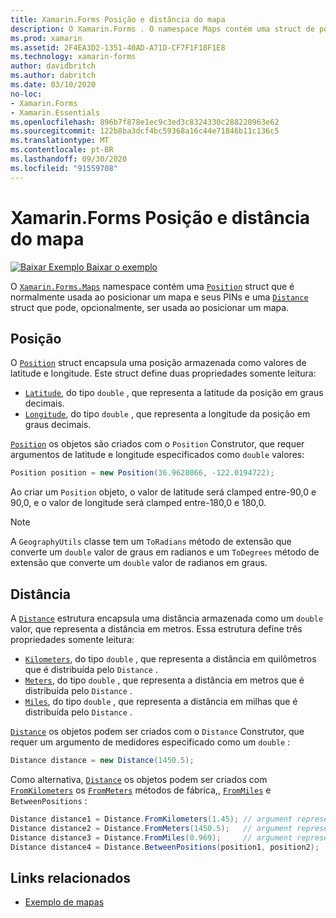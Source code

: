 ```yaml
---
title: Xamarin.Forms Posição e distância do mapa
description: O Xamarin.Forms . O namespace Maps contém uma struct de posição que é normalmente usada ao posicionar um mapa e seus Pins, e uma estrutura de distância que pode, opcionalmente, ser usada ao posicionar um mapa.
ms.prod: xamarin
ms.assetid: 2F4EA3D2-1351-40AD-A71D-CF7F1F18F1E8
ms.technology: xamarin-forms
author: davidbritch
ms.author: dabritch
ms.date: 03/10/2020
no-loc:
- Xamarin.Forms
- Xamarin.Essentials
ms.openlocfilehash: 896b7f878e1ec9c3ed3c8324330c288220963e62
ms.sourcegitcommit: 122b8ba3dcf4bc59368a16c44e71846b11c136c5
ms.translationtype: MT
ms.contentlocale: pt-BR
ms.lasthandoff: 09/30/2020
ms.locfileid: "91559708"
---
```

# <a name="no-locxamarinforms-map-position-and-distance"></a>Xamarin.Forms Posição e distância do mapa

[![Baixar Exemplo](~/media/shared/download.png) Baixar o exemplo](https://docs.microsoft.com/samples/xamarin/xamarin-forms-samples/workingwithmaps)

O [`Xamarin.Forms.Maps`](xref:Xamarin.Forms.Maps) namespace contém uma [`Position`](xref:Xamarin.Forms.Maps.Position) struct que é normalmente usada ao posicionar um mapa e seus PINs e uma [`Distance`](xref:Xamarin.Forms.Maps.Distance) struct que pode, opcionalmente, ser usada ao posicionar um mapa.

## <a name="position"></a>Posição

O [`Position`](xref:Xamarin.Forms.Maps.Position) struct encapsula uma posição armazenada como valores de latitude e longitude. Este struct define duas propriedades somente leitura:

- [`Latitude`](xref:Xamarin.Forms.Maps.Position.Latitude), do tipo `double` , que representa a latitude da posição em graus decimais.
- [`Longitude`](xref:Xamarin.Forms.Maps.Position.Longitude), do tipo `double` , que representa a longitude da posição em graus decimais.

[`Position`](xref:Xamarin.Forms.Maps.Position) os objetos são criados com o `Position` Construtor, que requer argumentos de latitude e longitude especificados como `double` valores:

```csharp
Position position = new Position(36.9628066, -122.0194722);
```

Ao criar um `Position` objeto, o valor de latitude será clamped entre-90,0 e 90,0, e o valor de longitude será clamped entre-180,0 e 180,0.

> [!NOTE]
> A `GeographyUtils` classe tem um `ToRadians` método de extensão que converte um `double` valor de graus em radianos e um `ToDegrees` método de extensão que converte um `double` valor de radianos em graus.

## <a name="distance"></a>Distância

A [`Distance`](xref:Xamarin.Forms.Maps.Distance) estrutura encapsula uma distância armazenada como um `double` valor, que representa a distância em metros. Essa estrutura define três propriedades somente leitura:

- [`Kilometers`](xref:Xamarin.Forms.Maps.Distance.Kilometers), do tipo `double` , que representa a distância em quilômetros que é distribuída pelo `Distance` .
- [`Meters`](xref:Xamarin.Forms.Maps.Distance.Meters), do tipo `double` , que representa a distância em metros que é distribuída pelo `Distance` .
- [`Miles`](xref:Xamarin.Forms.Maps.Distance.Miles), do tipo `double` , que representa a distância em milhas que é distribuída pelo `Distance` .

[`Distance`](xref:Xamarin.Forms.Maps.Distance) os objetos podem ser criados com o `Distance` Construtor, que requer um argumento de medidores especificado como um `double` :

```csharp
Distance distance = new Distance(1450.5);
```

Como alternativa, [`Distance`](xref:Xamarin.Forms.Maps.Distance) os objetos podem ser criados com [`FromKilometers`](xref:Xamarin.Forms.Maps.Distance.FromKilometers*) os [`FromMeters`](xref:Xamarin.Forms.Maps.Distance.FromMeters*) métodos de fábrica,, [`FromMiles`](xref:Xamarin.Forms.Maps.Distance.FromMiles*) e `BetweenPositions` :

```csharp
Distance distance1 = Distance.FromKilometers(1.45); // argument represents the number of kilometers
Distance distance2 = Distance.FromMeters(1450.5);   // argument represents the number of meters
Distance distance3 = Distance.FromMiles(0.969);     // argument represents the number of miles
Distance distance4 = Distance.BetweenPositions(position1, position2);
```

## <a name="related-links"></a>Links relacionados

- [Exemplo de mapas](/samples/xamarin/xamarin-forms-samples/workingwithmaps)